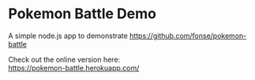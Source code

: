 # Pokemon Battle Demo
A simple node.js app to demonstrate https://github.com/fonse/pokemon-battle

Check out the online version here:  
https://pokemon-battle.herokuapp.com/
